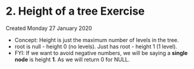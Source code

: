 # 2. Height of a tree Exercise
Created Monday 27 January 2020


* Concept: Height is just the maximum number of levels in the tree.
* root is null - height 0 (no levels). Just has root - height 1 (1 level).
* FYI: If we want to avoid negative numbers, we will be saying a **single node** is height **1**. As we will return 0 for NULL.